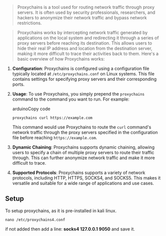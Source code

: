 > Proxychains is a tool used for routing network traffic through proxy servers. It is often used by security professionals, researchers, and hackers to anonymize their network traffic and bypass network restrictions.

> Proxychains works by intercepting network traffic generated by applications on the local system and redirecting it through a series of proxy servers before reaching its destination. This allows users to hide their real IP address and location from the destination server, making it more difficult to trace their activities back to them.
> Here's a basic overview of how Proxychains works:

1. **Configuration**: Proxychains is configured using a configuration file typically located at `/etc/proxychains.conf` on Linux systems. This file contains settings for specifying proxy servers and their corresponding ports.
    
2. **Usage**: To use Proxychains, you simply prepend the `proxychains` command to the command you want to run. For example:
    
    arduinoCopy code
    
    `proxychains curl https://example.com`
    
    This command would use Proxychains to route the `curl` command's network traffic through the proxy servers specified in the configuration file before reaching `https://example.com`.
    
3. **Dynamic Chaining**: Proxychains supports dynamic chaining, allowing users to specify a chain of multiple proxy servers to route their traffic through. This can further anonymize network traffic and make it more difficult to trace.
    
4. **Supported Protocols**: Proxychains supports a variety of network protocols, including HTTP, HTTPS, SOCKS4, and SOCKS5. This makes it versatile and suitable for a wide range of applications and use cases.

## Setup
To setup proxychains, as it is pre-installed in kali linux.

```
nano /etc/proxychains4.conf
```

if not added then add a line: **socks4 127.0.0.1 9050** and save it.

